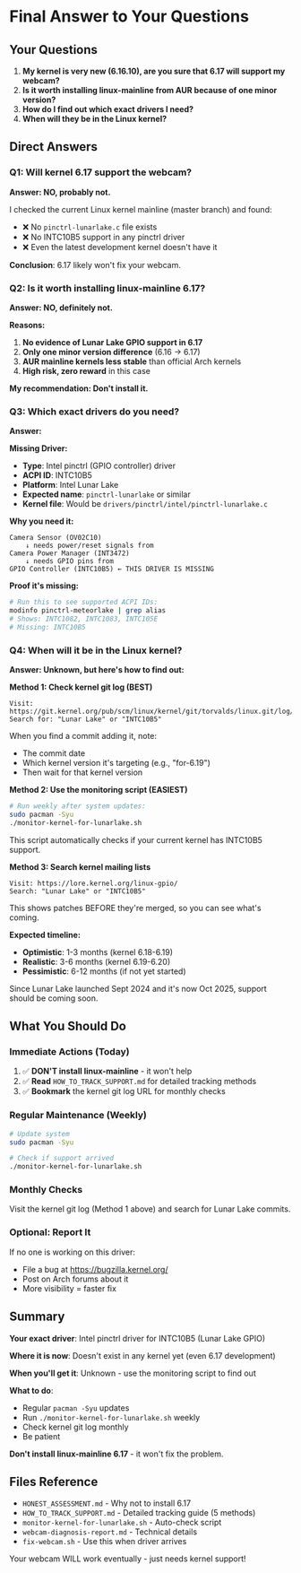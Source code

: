 # Final Answer to Your Questions

## Your Questions

1. **My kernel is very new (6.16.10), are you sure that 6.17 will support my webcam?**
2. **Is it worth installing linux-mainline from AUR because of one minor version?**
3. **How do I find out which exact drivers I need?**
4. **When will they be in the Linux kernel?**

## Direct Answers

### Q1: Will kernel 6.17 support the webcam?

**Answer: NO, probably not.**

I checked the current Linux kernel mainline (master branch) and found:
- ❌ No `pinctrl-lunarlake.c` file exists
- ❌ No INTC10B5 support in any pinctrl driver
- ❌ Even the latest development kernel doesn't have it

**Conclusion**: 6.17 likely won't fix your webcam.

### Q2: Is it worth installing linux-mainline 6.17?

**Answer: NO, definitely not.**

**Reasons:**
1. **No evidence of Lunar Lake GPIO support in 6.17**
2. **Only one minor version difference** (6.16 → 6.17)
3. **AUR mainline kernels less stable** than official Arch kernels
4. **High risk, zero reward** in this case

**My recommendation: Don't install it.**

### Q3: Which exact drivers do you need?

**Answer:**

**Missing Driver:**
- **Type**: Intel pinctrl (GPIO controller) driver
- **ACPI ID**: INTC10B5
- **Platform**: Intel Lunar Lake
- **Expected name**: `pinctrl-lunarlake` or similar
- **Kernel file**: Would be `drivers/pinctrl/intel/pinctrl-lunarlake.c`

**Why you need it:**
```
Camera Sensor (OV02C10)
    ↓ needs power/reset signals from
Camera Power Manager (INT3472)
    ↓ needs GPIO pins from
GPIO Controller (INTC10B5) ← THIS DRIVER IS MISSING
```

**Proof it's missing:**
```bash
# Run this to see supported ACPI IDs:
modinfo pinctrl-meteorlake | grep alias
# Shows: INTC1082, INTC1083, INTC105E
# Missing: INTC10B5
```

### Q4: When will it be in the Linux kernel?

**Answer: Unknown, but here's how to find out:**

**Method 1: Check kernel git log (BEST)**
```
Visit: https://git.kernel.org/pub/scm/linux/kernel/git/torvalds/linux.git/log/drivers/pinctrl/intel
Search for: "Lunar Lake" or "INTC10B5"
```

When you find a commit adding it, note:
- The commit date
- Which kernel version it's targeting (e.g., "for-6.19")
- Then wait for that kernel version

**Method 2: Use the monitoring script (EASIEST)**
```bash
# Run weekly after system updates:
sudo pacman -Syu
./monitor-kernel-for-lunarlake.sh
```

This script automatically checks if your current kernel has INTC10B5 support.

**Method 3: Search kernel mailing lists**
```
Visit: https://lore.kernel.org/linux-gpio/
Search: "Lunar Lake" or "INTC10B5"
```

This shows patches BEFORE they're merged, so you can see what's coming.

**Expected timeline:**
- **Optimistic**: 1-3 months (kernel 6.18-6.19)
- **Realistic**: 3-6 months (kernel 6.19-6.20)
- **Pessimistic**: 6-12 months (if not yet started)

Since Lunar Lake launched Sept 2024 and it's now Oct 2025, support should be coming soon.

## What You Should Do

### Immediate Actions (Today)

1. ✅ **DON'T install linux-mainline** - it won't help
2. ✅ **Read** `HOW_TO_TRACK_SUPPORT.md` for detailed tracking methods
3. ✅ **Bookmark** the kernel git log URL for monthly checks

### Regular Maintenance (Weekly)

```bash
# Update system
sudo pacman -Syu

# Check if support arrived
./monitor-kernel-for-lunarlake.sh
```

### Monthly Checks

Visit the kernel git log (Method 1 above) and search for Lunar Lake commits.

### Optional: Report It

If no one is working on this driver:
- File a bug at https://bugzilla.kernel.org/
- Post on Arch forums about it
- More visibility = faster fix

## Summary

**Your exact driver**: Intel pinctrl driver for INTC10B5 (Lunar Lake GPIO)

**Where it is now**: Doesn't exist in any kernel yet (even 6.17 development)

**When you'll get it**: Unknown - use the monitoring script to find out

**What to do**: 
- Regular `pacman -Syu` updates
- Run `./monitor-kernel-for-lunarlake.sh` weekly
- Check kernel git log monthly
- Be patient

**Don't install linux-mainline 6.17** - it won't fix the problem.

## Files Reference

- `HONEST_ASSESSMENT.md` - Why not to install 6.17
- `HOW_TO_TRACK_SUPPORT.md` - Detailed tracking guide (5 methods)
- `monitor-kernel-for-lunarlake.sh` - Auto-check script
- `webcam-diagnosis-report.md` - Technical details
- `fix-webcam.sh` - Use this when driver arrives

Your webcam WILL work eventually - just needs kernel support!


